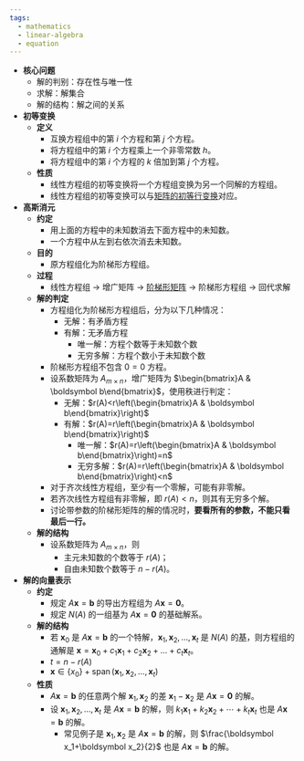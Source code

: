 ```yaml
---
tags:
  - mathematics
  - linear-algebra
  - equation
---
```

- **核心问题**
    - 解的判别：存在性与唯一性
    - 求解：解集合
    - 解的结构：解之间的关系
- **初等变换**
    - **定义**
        - 互换方程组中的第 $i$ 个方程和第 $j$ 个方程。
        - 将方程组中的第 $i$ 个方程乘上一个非零常数 $h$。
        - 将方程组中的第 $i$ 个方程的 $k$ 倍加到第 $j$ 个方程。
    - **性质**
        - 线性方程组的初等变换将一个方程组变换为另一个同解的方程组。
        - 线性方程组的初等变换可以与[矩阵的初等行变换](/pages/mathematics/linear-algrbra/matrix.md#kso3bg)对应。
- **高斯消元**
    - **约定**
        - 用上面的方程中的未知数消去下面方程中的未知数。
        - 一个方程中从左到右依次消去未知数。
    - **目的**
        - 原方程组化为阶梯形方程组。
    - **过程**
        - 线性方程组 $\rightarrow$ 增广矩阵 $\rightarrow$ [阶梯形矩阵](/pages/mathematics/linear-algrbra/matrix.md#tsmjx5) $\rightarrow$ 阶梯形方程组 $\rightarrow$ 回代求解
    - **解的判定**
        - 方程组化为阶梯形方程组后，分为以下几种情况：
            - 无解：有矛盾方程
            - 有解：无矛盾方程
                - 唯一解：方程个数等于未知数个数
                - 无穷多解：方程个数小于未知数个数
        - 阶梯形方程组不包含 $0=0$ 方程。
        - 设系数矩阵为 $A_{m\times n}$，增广矩阵为 $\begin{bmatrix}A & \boldsymbol b\end{bmatrix}$，使用秩进行判定：
            - 无解：$r(A)<r\left(\begin{bmatrix}A & \boldsymbol b\end{bmatrix}\right)$
            - 有解：$r(A)=r\left(\begin{bmatrix}A & \boldsymbol b\end{bmatrix}\right)$
                - 唯一解：$r(A)=r\left(\begin{bmatrix}A & \boldsymbol b\end{bmatrix}\right)=n$
                - 无穷多解：$r(A)=r\left(\begin{bmatrix}A & \boldsymbol b\end{bmatrix}\right)<n$
        - 对于齐次线性方程组，至少有一个零解，可能有非零解。
        - 若齐次线性方程组有非零解，即 $r(A)<n$，则其有无穷多个解。
        - 讨论带参数的阶梯形矩阵的解的情况时，**要看所有的参数，不能只看最后一行。**
    - **解的结构**
        - 设系数矩阵为 $A_{m\times n}$，则
            - 主元未知数的个数等于 $r(A)$；
            - 自由未知数个数等于 $n-r(A)$。
- **解的向量表示**
    - **约定**
        - 规定 $A\boldsymbol x=\boldsymbol b$ 的导出方程组为 $A\boldsymbol x=\boldsymbol 0$。
        - 规定 $N(A)$ 的一组基为 $A\boldsymbol x=\boldsymbol 0$ 的基础解系。
    - **解的结构**
        - 若 $\boldsymbol x_0$ 是 $A\boldsymbol x=\boldsymbol b$ 的一个特解，$\boldsymbol x_1,\boldsymbol x_2,\dots,\boldsymbol x_t$ 是 $N(A)$ 的[基](/pages/mathematics/linear-algrbra/vector-space.md#sohrgj)，则方程组的通解是 $\boldsymbol x=\boldsymbol x_0+c_1\boldsymbol x_1+c_2\boldsymbol x_2+\dots+c_t\boldsymbol x_t$。
        - $t=n-r(A)$
        - $\boldsymbol x\in\{x_0\}+\operatorname{span}(\boldsymbol x_1,\boldsymbol x_2,\dots,\boldsymbol x_t)$
    - **性质**
        - $A\boldsymbol x=\boldsymbol b$ 的任意两个解 $\boldsymbol x_1,\boldsymbol x_2$ 的差 $\boldsymbol x_1-\boldsymbol x_2$ 是 $A\boldsymbol x=\boldsymbol 0$ 的解。
        - 设 $\boldsymbol x_1,\boldsymbol x_2,\dots,\boldsymbol x_t$ 是 $A\boldsymbol x=\boldsymbol b$ 的解，则 $k_1\boldsymbol x_1+k_2\boldsymbol x_2+\cdots+k_t\boldsymbol x_t$ 也是 $A\boldsymbol x=\boldsymbol b$ 的解。
            - 常见例子是 $\boldsymbol x_1,\boldsymbol x_2$ 是 $A\boldsymbol x=\boldsymbol b$ 的解，则 $\frac{\boldsymbol x_1+\boldsymbol x_2}{2}$ 也是 $A\boldsymbol x=\boldsymbol b$ 的解。
